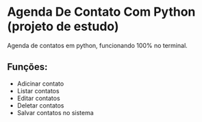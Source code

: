 # Agenda De Contato Com Python (projeto de estudo)
Agenda de contatos em python, funcionando 100% no terminal.

## Funções:
- Adicinar contato
- Listar contatos
- Editar contatos
- Deletar contatos
- Salvar contatos no sistema

